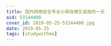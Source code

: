 ```yaml
---
title: 国外网络安全专业小哥自律又高效的一天
aid: 53144400
cover_id: 2019-05-25-53144400.jpg
date: 2019-05-25
tags: [studywithme]
---
```


